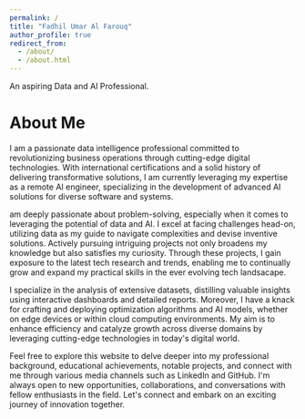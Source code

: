 ```yaml
---
permalink: /
title: "Fadhil Umar Al Farouq"
author_profile: true
redirect_from: 
  - /about/
  - /about.html
---
```


An aspiring Data and AI Professional.

About Me
======
I am a passionate data intelligence professional committed to revolutionizing business operations through cutting-edge digital technologies. With international certifications and a solid history of delivering transformative solutions, I am currently leveraging my expertise as a remote AI engineer, specializing in the development of advanced AI solutions for diverse software and systems.

am deeply passionate about problem-solving, especially when it comes to leveraging the potential of data and AI. I excel at facing challenges head-on, utilizing data as my guide to navigate complexities and devise inventive solutions. Actively pursuing intriguing projects not only broadens my knowledge but also satisfies my curiosity. Through these projects, I gain exposure to the latest tech research and trends, enabling me to continually grow and expand my practical skills in the ever evolving tech landsacape.

I specialize in the analysis of extensive datasets, distilling valuable insights using interactive dashboards and detailed reports. Moreover, I have a knack for crafting and deploying optimization algorithms and AI models, whether on edge devices or within cloud computing environments. My aim is to enhance efficiency and catalyze growth across diverse domains by leveraging cutting-edge technologies in today's digital world.

Feel free to explore this website to delve deeper into my professional background, educational achievements, notable projects, and connect with me through various media channels such as LinkedIn and GitHub. I'm always open to new opportunities, collaborations, and conversations with fellow enthusiasts in the field. Let's connect and embark on an exciting journey of innovation together.
